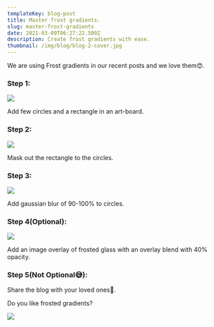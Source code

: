 ```yaml
---
templateKey: blog-post
title: Master frost gradients.
slug: master-frost-gradients
date: 2021-03-09T06:27:22.500Z
description: Create frost gradients with ease.
thumbnail: /img/blog/blog-2-cover.jpg
---
```


<!--StartFragment-->

We are using Frost gradients in our recent posts and we love them😍.

### **Step 1:**

![](/img/blog/blog-2-2.jpg)

Add few circles and a rectangle in an art-board.

### **Step 2:**

![](/img/blog/blog-2-3.jpg)

Mask out the rectangle to the circles.

### **Step 3:**

![](/img/blog/blog-2-4.jpg)

Add gaussian blur of 90-100% to circles.

### **Step 4(Optional):**

![](/img/blog/blog-2-5.jpg)

Add an image overlay of frosted glass with an overlay blend with 40% opacity.

### **Step 5(Not Optional😅):**

Share the blog with your loved ones🤞.

Do you like frosted gradients?

![](/img/blog/blog-2-1.jpg)

<!--EndFragment-->
